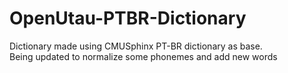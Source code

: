 # OpenUtau-PTBR-Dictionary

Dictionary made using CMUSphinx PT-BR dictionary as base.  
Being updated to normalize some phonemes and add new words
